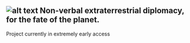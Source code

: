 ![alt text](/Art%20Assets/SusOutLogo_draft2_animated.gif?raw=true "Sus Out")
Non-verbal extraterrestrial diplomacy, for the fate of the planet.
----

Project currently in extremely early access
